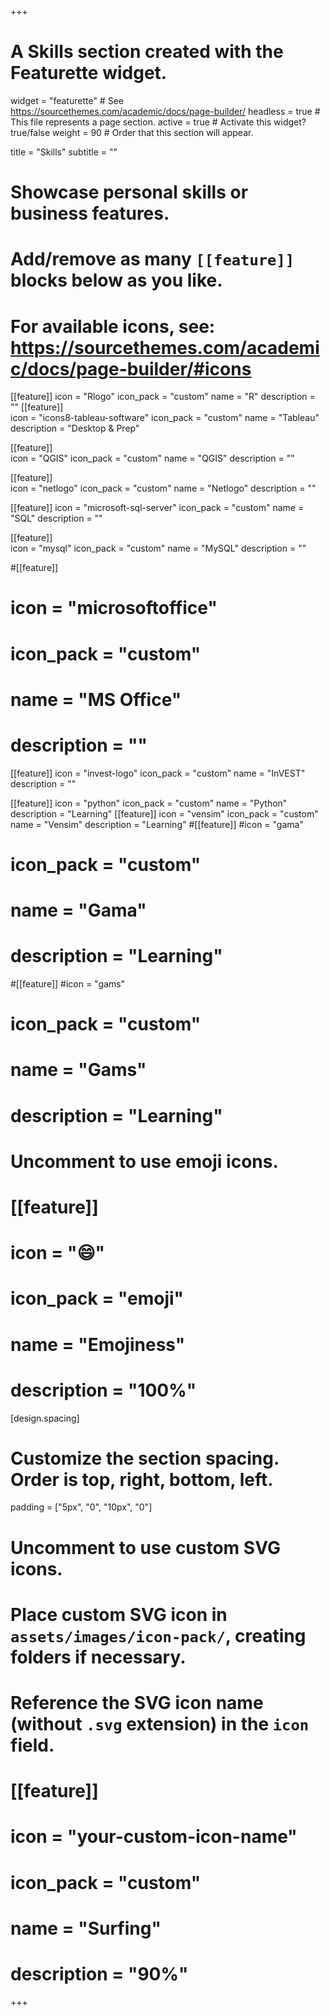 +++
# A Skills section created with the Featurette widget.
widget = "featurette"  # See https://sourcethemes.com/academic/docs/page-builder/
headless = true  # This file represents a page section.
active = true  # Activate this widget? true/false
weight = 90  # Order that this section will appear.

title = "Skills"
subtitle = ""

# Showcase personal skills or business features.
# 
# Add/remove as many `[[feature]]` blocks below as you like.
# 
# For available icons, see: https://sourcethemes.com/academic/docs/page-builder/#icons

[[feature]]
  icon = "Rlogo"
  icon_pack = "custom"
  name = "R"
  description = ""
[[feature]]  
  icon = "icons8-tableau-software"
  icon_pack = "custom"
  name = "Tableau"
  description = "Desktop & Prep"

[[feature]]  
  icon = "QGIS"
  icon_pack = "custom"
  name = "QGIS"
  description = ""
  
[[feature]]  
  icon = "netlogo"
  icon_pack = "custom"
  name = "Netlogo"
  description = ""
  
[[feature]]
  icon = "microsoft-sql-server"
  icon_pack = "custom"
  name = "SQL"
  description = ""
  
[[feature]]  
  icon = "mysql"
  icon_pack = "custom"
  name = "MySQL"
  description = ""
  
  
#[[feature]]
#  icon = "microsoftoffice"
#  icon_pack = "custom"
#  name = "MS Office"
#  description = ""

[[feature]]
  icon = "invest-logo"
  icon_pack = "custom"
  name = "InVEST"
  description = "" 
  
[[feature]]
  icon = "python"
  icon_pack = "custom"
  name = "Python"
  description = "Learning"
[[feature]]
  icon = "vensim"
  icon_pack = "custom"
  name = "Vensim"
  description = "Learning"
#[[feature]]
#icon = "gama"
#  icon_pack = "custom"
#  name = "Gama"
#  description = "Learning"

#[[feature]]
#icon = "gams"
#  icon_pack = "custom"
#  name = "Gams"
#  description = "Learning"
  
# Uncomment to use emoji icons.
# [[feature]]
#  icon = ":smile:"
#  icon_pack = "emoji"
#  name = "Emojiness"
#  description = "100%"  

[design.spacing]
  # Customize the section spacing. Order is top, right, bottom, left.
  padding = ["5px", "0", "10px", "0"]

# Uncomment to use custom SVG icons.
# Place custom SVG icon in `assets/images/icon-pack/`, creating folders if necessary.
# Reference the SVG icon name (without `.svg` extension) in the `icon` field.
# [[feature]]
#  icon = "your-custom-icon-name"
#  icon_pack = "custom"
#  name = "Surfing"
#  description = "90%"

+++
